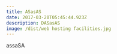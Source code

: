 ```yaml
---
title: ASasAS
date: 2017-03-20T05:45:44.923Z
description: DASasAS
image: /dist/web hosting facilities.jpg
---
```


assaSA
